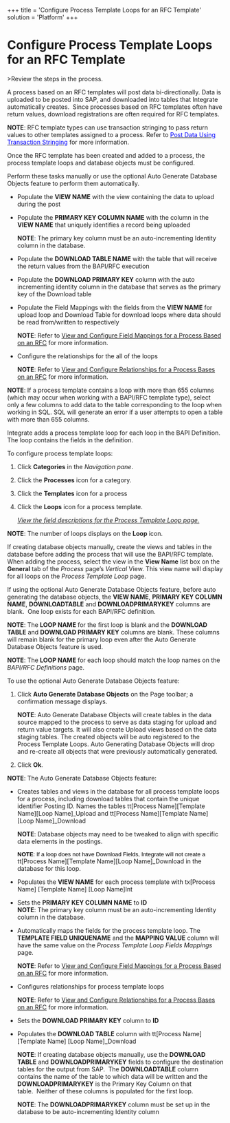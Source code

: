 +++
title = 'Configure Process Template Loops for an RFC Template'
solution = 'Platform'
+++

# Configure Process Template Loops for an RFC Template

<span id="Post Data using an RFC Steps" class="popUpLink">\>Review the
steps in the process. </span>

A process based on an RFC templates will post data bi-directionally.
Data is uploaded to be posted into SAP, and downloaded into tables that
Integrate automatically creates.  Since processes based on RFC templates
often have return values, download registrations are often required for
RFC templates. 

**NOTE**: RFC template types can use transaction stringing to pass
return values to other templates assigned to a process. Refer to
[*<span style="color: #0000ff;font-style: normal;">Post Data Using
Transaction
Stringing</span>*](Post_Data_Using_Transaction_Stringing.htm) for more
information.

Once the RFC template has been created and added to a process, the
process template loops and database objects must be configured.

Perform these tasks manually or use the optional Auto Generate Database
Objects feature to perform them automatically.

  - Populate the **VIEW NAME** with the view containing the data to
    upload during the post

  - Populate the **PRIMARY KEY COLUMN NAME** with the column in the
    **VIEW NAME** that uniquely identifies a record being uploaded
    
    **NOTE**<span style="color: #1F497D;">:</span> The primary key
    column must be an auto-incrementing Identity column in the database.

<!-- end list -->

  - Populate the **DOWNLOAD TABLE NAME** with the table that will
    receive the return values from the BAPI/RFC execution

  - Populate the **DOWNLOAD PRIMARY KEY** column with the auto
    incrementing identity column in the database that serves as the
    primary key of the Download table

  - Populate the Field Mappings with the fields from the **VIEW NAME**
    for upload loop and Download Table for download loops where data
    should be read from/written to respectively
    
    **NOTE**: Refer to [View and Configure Field Mappings for a Process
    Based on an RFC](VwConfigureFldMappingsProcRFC.htm) for more
    information.

  - Configure the relationships for the all of the loops
    
    **NOTE**: Refer to [View and Configure Relationships for a Process
    Bases on an RFC](VwConfigureRshpsProcRFC.htm) for more information.

**NOTE**: If a process template contains a loop with more than 655
columns (which may occur when working with a BAPI/RFC template type),
select only a few columns to add data to the table corresponding to the
loop when working in SQL. SQL will generate an error if a user attempts
to open a table with more than 655 columns.

Integrate adds a process template loop for each loop in the BAPI
Definition. The loop contains the fields in the definition.

To configure process template loops:

1.  Click **Categories** in the *Navigation pane*.

2.  Click the **Processes** icon for a category.

3.  Click the **Templates** icon for a process

4.  Click the **Loops** icon for a process template.
    
    *[View the field descriptions for the Process Template Loop
    page.](../Page_Desc/Process_Template_Loop.htm)*

**NOTE**: The number of loops displays on the **Loop** icon. 

If creating database objects manually, create the views and tables in
the database before adding the process that will use the BAPI/RFC
template. When adding the process, select the view in the **View Name**
list box on the **General** tab of the *Process* page’s *Vertical* View.
This view name will display for all loops on the *Process Template Loop*
page.

If using the optional Auto Generate Database Objects feature, before
auto generating the database objects, the **VIEW NAME**, **PRIMARY KEY
COLUMN NAME**, **DOWNLOADTABLE** and **DOWNLOADPRIMARYKEY** columns are
blank.  One loop exists for each BAPI/RFC definition.

**NOTE**: The **LOOP NAME** for the first loop is blank and the
**DOWNLOAD TABLE** and **DOWNLOAD PRIMARY KEY** columns are blank. These
columns will remain blank for the primary loop even after the Auto
Generate Database Objects feature is used.

**NOTE**: The **LOOP NAME** for each loop should match the loop names on
the *BAPI/RFC Definitions* page.

To use the optional Auto Generate Database Objects feature:

1.  Click **Auto Generate Database Objects** on the Page toolbar; a
    confirmation message displays.
    
    **NOTE**: Auto Generate Database Objects will create tables in the
    data source mapped to the process to serve as data staging for
    upload and return value targets. It will also create Upload views
    based on the data staging tables. The created objects will be auto
    registered to the Process Template Loops. Auto Generating Database
    Objects will drop and re-create all objects that were previously
    automatically generated.

2.  Click **Ok**.

**NOTE**: The Auto Generate Database Objects feature: 

  - Creates tables and views in the database for all process template
    loops for a process, including download tables that contain the
    unique identifier Posting ID. Names the tables tt\[Process
    Name\]\[Template Name\]\[Loop Name\]\_Upload and tt\[Process
    Name\]\[Template Name\]\[Loop Name\]\_Download
    
    **NOTE**: Database objects may need to be tweaked to align with
    specific data elements in the
    postings.
    
    **<span style="font-size: 10.0pt;font-family: Arial, sans-serif;color: #000000;">NOTE</span>**<span style="font-size: 10.0pt;font-family: Arial, sans-serif;color: #000000;">:
    If a loop does not have Download Fields, Integrate will not create
    a</span> tt\[Process Name\]\[Template Name\]\[Loop Name\]\_Download
    in the database for this loop.

<!-- end list -->

  - Populates the **VIEW NAME** for each process template with
    tx\[Process Name\] \[Template Name\] \[Loop Name\]Int

  - Sets the **PRIMARY KEY COLUMN NAME** to **ID**  
    **NOTE**: The primary key column must be an auto-incrementing
    Identity column in the database. 

  - Automatically maps the fields for the process template loop. The
    **TEMPLATE FIELD UNIQUENAME** and the **MAPPING VALUE** column will
    have the same value on the *Process Template Loop Fields Mappings*
    page.
    
    **NOTE**: Refer to [View and Configure Field Mappings for a Process
    Based on an RFC](VwConfigureFldMappingsProcRFC.htm) for more
    information.

<!-- end list -->

  - Configures relationships for process template loops
    
    **NOTE**: Refer to [View and Configure Relationships for a Process
    Bases on an RFC](VwConfigureRshpsProcRFC.htm) for more information.

<!-- end list -->

  - Sets the **DOWNLOAD PRIMARY KEY** column to **ID**

  - Populates the **DOWNLOAD TABLE** column with tt\[Process Name\]
    \[Template Name\] \[Loop Name\]\_Download
    
    **NOTE**: If creating database objects manually, use the **DOWNLOAD
    TABLE** and **DOWNLOADPRIMARYKEY** fields to configure the
    destination tables for the output from SAP.  The **DOWNLOADTABLE**
    column contains the name of the table to which data will be written
    and the **DOWNLOADPRIMARYKEY** is the Primary Key Column on that
    table.  Neither of these columns is populated for the first loop.
    
    **NOTE**: The **DOWNLOADPRIMARYKEY** column must be set up in the
    database to be auto-incrementing Identity column

